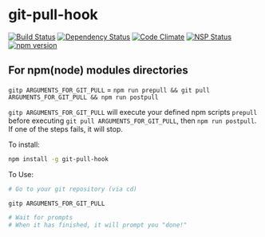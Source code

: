 git-pull-hook
=====

[![Build Status](https://travis-ci.org/yxliang01/git-pull-hook.svg?branch=master)](https://travis-ci.org/yxliang01/git-pull-hook)
[![Dependency Status](https://david-dm.org/yxliang01/git-pull-hook.svg)]()
[![Code Climate](https://codeclimate.com/github/yxliang01/git-pull-hook/badges/gpa.svg)](https://codeclimate.com/github/yxliang01/git-pull-hook)
[![NSP Status](https://nodesecurity.io/orgs/yxliang01/projects/b0af42da-6042-47d0-a41a-bb1348e5139d/badge)](https://nodesecurity.io/orgs/yxliang01/projects/b0af42da-6042-47d0-a41a-bb1348e5139d)
[![npm version](https://badge.fury.io/js/git-pull-hook.svg)](https://badge.fury.io/js/git-pull-hook)

For npm(node) modules directories
-----
`gitp ARGUMENTS_FOR_GIT_PULL` = `npm run prepull && git pull ARGUMENTS_FOR_GIT_PULL && npm run postpull`

`gitp ARGUMENTS_FOR_GIT_PULL` will execute your defined npm scripts `prepull` before executing `git pull ARGUMENTS_FOR_GIT_PULL`, then `npm run postpull`. If one of the steps fails, it will stop.

To install:
```bash
npm install -g git-pull-hook
```

To Use:
```bash
# Go to your git repository (via cd) 

gitp ARGUMENTS_FOR_GIT_PULL

# Wait for prompts
# When it has finished, it will prompt you "done!"
```
